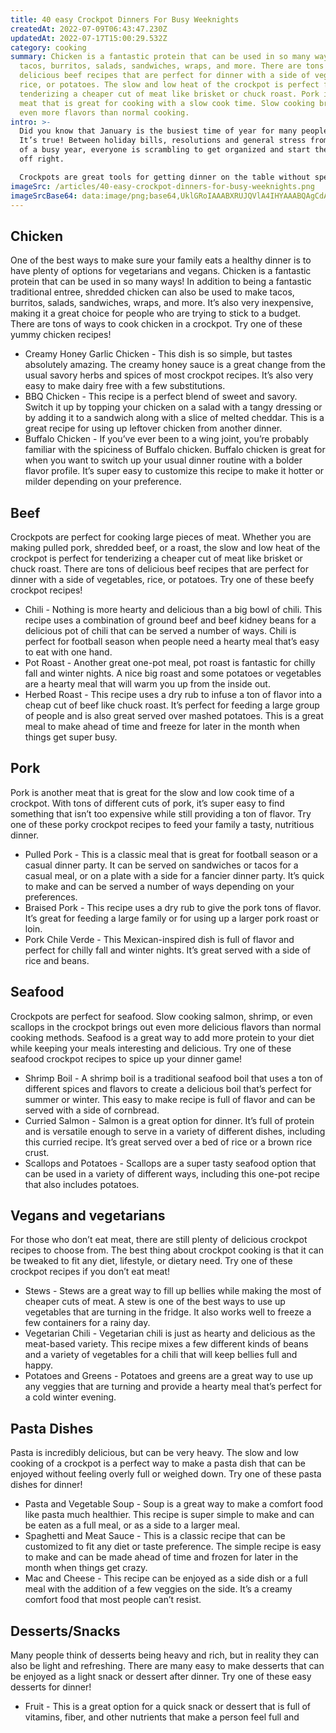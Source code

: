 ```yaml
---
title: 40 easy Crockpot Dinners For Busy Weeknights
createdAt: 2022-07-09T06:43:47.230Z
updatedAt: 2022-07-17T15:00:29.532Z
category: cooking
summary: Chicken is a fantastic protein that can be used in so many ways to make
  tacos, burritos, salads, sandwiches, wraps, and more. There are tons of
  delicious beef recipes that are perfect for dinner with a side of vegetables,
  rice, or potatoes. The slow and low heat of the crockpot is perfect for
  tenderizing a cheaper cut of meat like brisket or chuck roast. Pork is another
  meat that is great for cooking with a slow cook time. Slow cooking brings out
  even more flavors than normal cooking.
intro: >-
  Did you know that January is the busiest time of year for many people?
  It’s true! Between holiday bills, resolutions and general stress from the end
  of a busy year, everyone is scrambling to get organized and start the new year
  off right. 

  Crockpots are great tools for getting dinner on the table without spending a lot of time thinking about it. Especially during peak busy season, having an easy way to cook delicious home-cooked meals at home can make all the difference in your quality of life. With these simple crockpot recipes, you don’t need to spend hours in the kitchen to have wholesome dinners ready when you get home from work or school.
imageSrc: /articles/40-easy-crockpot-dinners-for-busy-weeknights.png
imageSrcBase64: data:image/png;base64,UklGRoIAAABXRUJQVlA4IHYAAABQAgCdASoKAAoAAUAmJbACdAYsjwK9cZChlOAA/vB9t/Cn/1tF784H6DAuJeA0KH0tNDTeGNLTpfl4NOG0X99Dc40NUMuOHGCa/FS757yPUSq4cX7oU71CKb4fejB/8XMBBuK7/Cr5+qc18L9+fG3tMfTQfAAA
---
```


## Chicken

One of the best ways to make sure your family eats a healthy dinner is to have plenty of options for vegetarians and vegans. Chicken is a fantastic protein that can be used in so many ways! In addition to being a fantastic traditional entree, shredded chicken can also be used to make tacos, burritos, salads, sandwiches, wraps, and more. It’s also very inexpensive, making it a great choice for people who are trying to stick to a budget. There are tons of ways to cook chicken in a crockpot. Try one of these yummy chicken recipes!

- Creamy Honey Garlic Chicken - This dish is so simple, but tastes absolutely amazing. The creamy honey sauce is a great change from the usual savory herbs and spices of most crockpot recipes. It’s also very easy to make dairy free with a few substitutions.
- BBQ Chicken - This recipe is a perfect blend of sweet and savory. Switch it up by topping your chicken on a salad with a tangy dressing or by adding it to a sandwich along with a slice of melted cheddar. This is a great recipe for using up leftover chicken from another dinner.
- Buffalo Chicken - If you’ve ever been to a wing joint, you’re probably familiar with the spiciness of Buffalo chicken. Buffalo chicken is great for when you want to switch up your usual dinner routine with a bolder flavor profile. It’s super easy to customize this recipe to make it hotter or milder depending on your preference.

## Beef

Crockpots are perfect for cooking large pieces of meat. Whether you are making pulled pork, shredded beef, or a roast, the slow and low heat of the crockpot is perfect for tenderizing a cheaper cut of meat like brisket or chuck roast. There are tons of delicious beef recipes that are perfect for dinner with a side of vegetables, rice, or potatoes. Try one of these beefy crockpot recipes!

- Chili - Nothing is more hearty and delicious than a big bowl of chili. This recipe uses a combination of ground beef and beef kidney beans for a delicious pot of chili that can be served a number of ways. Chili is perfect for football season when people need a hearty meal that’s easy to eat with one hand.
- Pot Roast - Another great one-pot meal, pot roast is fantastic for chilly fall and winter nights. A nice big roast and some potatoes or vegetables are a hearty meal that will warm you up from the inside out.
- Herbed Roast - This recipe uses a dry rub to infuse a ton of flavor into a cheap cut of beef like chuck roast. It’s perfect for feeding a large group of people and is also great served over mashed potatoes. This is a great meal to make ahead of time and freeze for later in the month when things get super busy.

## Pork

Pork is another meat that is great for the slow and low cook time of a crockpot. With tons of different cuts of pork, it’s super easy to find something that isn’t too expensive while still providing a ton of flavor. Try one of these porky crockpot recipes to feed your family a tasty, nutritious dinner.

- Pulled Pork - This is a classic meal that is great for football season or a casual dinner party. It can be served on sandwiches or tacos for a casual meal, or on a plate with a side for a fancier dinner party. It’s quick to make and can be served a number of ways depending on your preferences.
- Braised Pork - This recipe uses a dry rub to give the pork tons of flavor. It’s great for feeding a large family or for using up a larger pork roast or loin.
- Pork Chile Verde - This Mexican-inspired dish is full of flavor and perfect for chilly fall and winter nights. It’s great served with a side of rice and beans.

## Seafood

Crockpots are perfect for seafood. Slow cooking salmon, shrimp, or even scallops in the crockpot brings out even more delicious flavors than normal cooking methods. Seafood is a great way to add more protein to your diet while keeping your meals interesting and delicious. Try one of these seafood crockpot recipes to spice up your dinner game!

- Shrimp Boil - A shrimp boil is a traditional seafood boil that uses a ton of different spices and flavors to create a delicious boil that’s perfect for summer or winter. This easy to make recipe is full of flavor and can be served with a side of cornbread.
- Curried Salmon - Salmon is a great option for dinner. It’s full of protein and is versatile enough to serve in a variety of different dishes, including this curried recipe. It’s great served over a bed of rice or a brown rice crust.
- Scallops and Potatoes - Scallops are a super tasty seafood option that can be used in a variety of different ways, including this one-pot recipe that also includes potatoes.

## Vegans and vegetarians

For those who don’t eat meat, there are still plenty of delicious crockpot recipes to choose from. The best thing about crockpot cooking is that it can be tweaked to fit any diet, lifestyle, or dietary need. Try one of these crockpot recipes if you don’t eat meat!

- Stews - Stews are a great way to fill up bellies while making the most of cheaper cuts of meat. A stew is one of the best ways to use up vegetables that are turning in the fridge. It also works well to freeze a few containers for a rainy day.
- Vegetarian Chili - Vegetarian chili is just as hearty and delicious as the meat-based variety. This recipe mixes a few different kinds of beans and a variety of vegetables for a chili that will keep bellies full and happy.
- Potatoes and Greens - Potatoes and greens are a great way to use up any veggies that are turning and provide a hearty meal that’s perfect for a cold winter evening.

## Pasta Dishes

Pasta is incredibly delicious, but can be very heavy. The slow and low cooking of a crockpot is a perfect way to make a pasta dish that can be enjoyed without feeling overly full or weighed down. Try one of these pasta dishes for dinner!
- Pasta and Vegetable Soup - Soup is a great way to make a comfort food like pasta much healthier. This recipe is super simple to make and can be eaten as a full meal, or as a side to a larger meal.
- Spaghetti and Meat Sauce - This is a classic recipe that can be customized to fit any diet or taste preference. The simple recipe is easy to make and can be made ahead of time and frozen for later in the month when things get crazy.
- Mac and Cheese - This recipe can be enjoyed as a side dish or a full meal with the addition of a few veggies on the side. It’s a creamy comfort food that most people can’t resist.

## Desserts/Snacks

Many people think of desserts being heavy and rich, but in reality they can also be light and refreshing. There are many easy to make desserts that can be enjoyed as a light snack or dessert after dinner. Try one of these easy desserts for dinner!

- Fruit - This is a great option for a quick snack or dessert that is full of vitamins, fiber, and other nutrients that make a person feel full and
